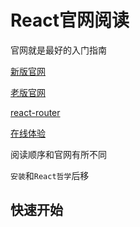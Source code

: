 # React官网阅读

官网就是最好的入门指南

[新版官网](https://beta.reactjs.org/learn/installation)

[老版官网](https://reactjs.org/)

[react-router](https://reactrouter.com/docs/en/v6)

[在线体验](https://stackblitz.com/edit/react-g63haq?file=src%2FApp.js)

阅读顺序和官网有所不同

`安装`和`React哲学`后移

## 快速开始